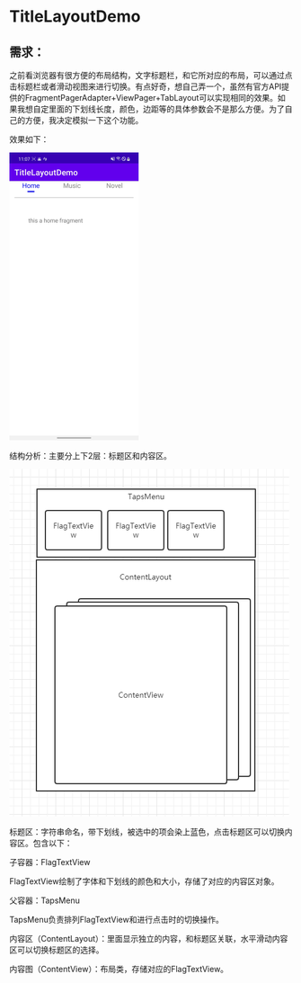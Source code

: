 # TitleLayoutDemo

## 需求：

之前看浏览器有很方便的布局结构，文字标题栏，和它所对应的布局，可以通过点击标题栏或者滑动视图来进行切换。有点好奇，想自己弄一个，虽然有官方API提供的FragmentPagerAdapter+ViewPager+TabLayout可以实现相同的效果。如果我想自定里面的下划线长度，颜色，边距等的具体参数会不是那么方便。为了自己的方便，我决定模拟一下这个功能。

效果如下：



<img src="8.jpg" style="zoom:50%;" />

结构分析：主要分上下2层：标题区和内容区。



![结构图](9.png)

标题区：字符串命名，带下划线，被选中的项会染上蓝色，点击标题区可以切换内容区。包含以下：

子容器：FlagTextView

FlagTextView绘制了字体和下划线的颜色和大小，存储了对应的内容区对象。

父容器：TapsMenu

TapsMenu负责排列FlagTextView和进行点击时的切换操作。





内容区（ContentLayout）：里面显示独立的内容，和标题区关联，水平滑动内容区可以切换标题区的选择。

内容图（ContentView）：布局类，存储对应的FlagTextView。

